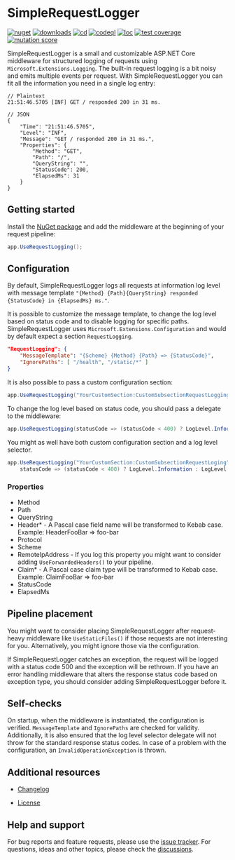 # SimpleRequestLogger

[![nuget](https://img.shields.io/nuget/v/SimpleRequestLogger)](https://www.nuget.org/packages/SimpleRequestLogger)
[![downloads](https://img.shields.io/nuget/dt/SimpleRequestLogger?color=blue)](https://www.nuget.org/stats/packages/SimpleRequestLogger?groupby=Version)
[![cd](https://img.shields.io/github/actions/workflow/status/yavorfingarov/SimpleRequestLogger/cd.yml?branch=master&label=cd)](https://github.com/yavorfingarov/SimpleRequestLogger/actions/workflows/cd.yml?query=branch%3Amaster)
[![codeql](https://img.shields.io/github/actions/workflow/status/yavorfingarov/SimpleRequestLogger/codeql.yml?branch=master&label=codeql)](https://github.com/yavorfingarov/SimpleRequestLogger/actions/workflows/codeql.yml?query=branch%3Amaster)
[![loc](https://img.shields.io/endpoint?url=https://gist.githubusercontent.com/yavorfingarov/ee725e01afca4342ff8ea785553d05d2/raw/lines-of-code.json)](https://github.com/yavorfingarov/SimpleRequestLogger/actions/workflows/cd.yml?query=branch%3Amaster)
[![test coverage](https://img.shields.io/endpoint?url=https://gist.githubusercontent.com/yavorfingarov/ee725e01afca4342ff8ea785553d05d2/raw/test-coverage.json)](https://github.com/yavorfingarov/SimpleRequestLogger/actions/workflows/cd.yml?query=branch%3Amaster)
[![mutation score](https://img.shields.io/endpoint?url=https://gist.githubusercontent.com/yavorfingarov/ee725e01afca4342ff8ea785553d05d2/raw/mutation-score.json)](https://github.com/yavorfingarov/SimpleRequestLogger/actions/workflows/cd.yml?query=branch%3Amaster)

SimpleRequestLogger is a small and customizable ASP.NET Core middleware for structured logging
of requests using `Microsoft.Extensions.Logging`. The built-in request logging is a bit noisy
and emits multiple events per request. With SimpleRequestLogger you can fit all the information
you need in a single log entry:

```
// Plaintext
21:51:46.5705 [INF] GET / responded 200 in 31 ms.

// JSON
{
    "Time": "21:51:46.5705",
    "Level": "INF",
    "Message": "GET / responded 200 in 31 ms.",
    "Properties": {
        "Method": "GET",
        "Path": "/",
        "QueryString": "",
        "StatusCode": 200,
        "ElapsedMs": 31
    }
}
```

## Getting started

Install the [NuGet package](https://www.nuget.org/packages/SimpleRequestLogger) and
add the middleware at the beginning of your request pipeline:

```csharp
app.UseRequestLogging();
```

## Configuration

By default, SimpleRequestLogger logs all requests at information log level with message
template `"{Method} {Path}{QueryString} responded {StatusCode} in {ElapsedMs} ms."`.

It is possible to customize the message template, to change the log level based on
status code and to disable logging for specific paths. SimpleRequestLogger uses
`Microsoft.Extensions.Configuration` and would by default expect a section `RequestLogging`.

```json
"RequestLogging": {
    "MessageTemplate": "{Scheme} {Method} {Path} => {StatusCode}",
    "IgnorePaths": [ "/health", "/static/*" ]
}
```

It is also possible to pass a custom configuration section:

```csharp
app.UseRequestLogging("YourCustomSection:CustomSubsectionRequestLogging");
```

To change the log level based on status code, you should pass a delegate to the middleware:

```csharp
app.UseRequestLogging(statusCode => (statusCode < 400) ? LogLevel.Information : LogLevel.Error);
```

You might as well have both custom configuration section and a log level selector.

```csharp
app.UseRequestLogging("YourCustomSection:CustomSubsectionRequestLoging",
    statusCode => (statusCode < 400) ? LogLevel.Information : LogLevel.Error);
```

### Properties

- Method
- Path
- QueryString
- Header* - A Pascal case field name will be transformed to Kebab case. Example: HeaderFooBar => foo-bar
- Protocol
- Scheme
- RemoteIpAddress - If you log this property you might want to consider adding `UseForwardedHeaders()` to your pipeline.
- Claim* - A Pascal case claim type will be transformed to Kebab case. Example: ClaimFooBar => foo-bar
- StatusCode
- ElapsedMs

## Pipeline placement

You might want to consider placing SimpleRequestLogger after request-heavy middleware like `UseStaticFiles()`
if those requests are not interesting for you. Alternatively, you might ignore those via the configuration.

If SimpleRequestLogger catches an exception, the request will be logged with a status code 500
and the exception will be rethrown. If you have an error handling middleware that alters the response
status code based on exception type, you should consider adding SimpleRequestLogger before it.

## Self-checks

On startup, when the middleware is instantiated, the configuration is verified. `MessageTemplate`
and `IgnorePaths` are checked for validity. Additionally, it is also ensured that the log level selector
delegate will not throw for the standard response status codes. In case of a problem with the configuration,
an `InvalidOperationException` is thrown.

## Additional resources

* [Changelog](https://github.com/yavorfingarov/SimpleRequestLogger/blob/master/CHANGELOG.md)

* [License](https://github.com/yavorfingarov/SimpleRequestLogger/blob/master/LICENSE)

## Help and support

For bug reports and feature requests, please use the [issue tracker](https://github.com/yavorfingarov/SimpleRequestLogger/issues).
For questions, ideas and other topics, please check the [discussions](https://github.com/yavorfingarov/SimpleRequestLogger/discussions).
